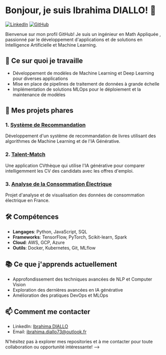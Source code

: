 # Bonjour, je suis Ibrahima DIALLO! 👋

[![LinkedIn](https://img.shields.io/badge/-LinkedIn-0077B5?style=flat-square&logo=LinkedIn&logoColor=white)](https://www.linkedin.com/in/ibra-d/)
[![GitHub](https://img.shields.io/badge/-GitHub-181717?style=flat-square&logo=GitHub&logoColor=white)](https://github.com/ibrahimaD73)

Bienvenue sur mon profil GitHub! Je suis un ingénieur en Math Appliquée , passionné par le développement d'applications et de solutions en Intelligence Artificielle et Machine Learning.

## 🚀 Ce sur quoi je travaille

- Développement de modèles de Machine Learning et Deep Learning pour diverses applications
- Mise en place de pipelines de traitement de données à grande échelle
- Implémentation de solutions MLOps pour le déploiement et la maintenance de modèles

## 🌟 Mes projets phares

### 1. [Système de Recommandation](https://github.com/ibrahimaD73/Recommenders-Systems)
Développement d'un système de recommandation de livres utilisant des algorithmes de Machine Learning et de l'IA Générative.

### 2. [Talent-Match](https://github.com/ibrahimaD73/Talent-Match)
Une application CVthèque qui utilise l'IA générative pour comparer intelligemment les CV des candidats avec les offres d'emploi.

### 3. [Analyse de la Consommation Électrique](https://github.com/ibrahimaD73/energy-consumption-etl)
Projet d'analyse et de visualisation des données de consommation électrique en France.

## 🛠 Compétences

- **Langages**: Python, JavaScript, SQL
- **Frameworks**: TensorFlow, PyTorch, Scikit-learn, Spark
- **Cloud**: AWS, GCP, Azure
- **Outils**: Docker, Kubernetes, Git, MLflow

## 📚 Ce que j'apprends actuellement

- Approfondissement des techniques avancées de NLP et Computer Vision
- Exploration des dernières avancées en IA générative
- Amélioration des pratiques DevOps et MLOps

## 📫 Comment me contacter

- LinkedIn: [Ibrahima DIALLO](https://www.linkedin.com/in/ibra-d/)
- Email: [ibrahima.diallo73@outlook.fr](mailto:ibrahima.diallo73@outlook.fr)

N'hésitez pas à explorer mes repositories et à me contacter pour toute collaboration ou opportunité intéressante!
-->
